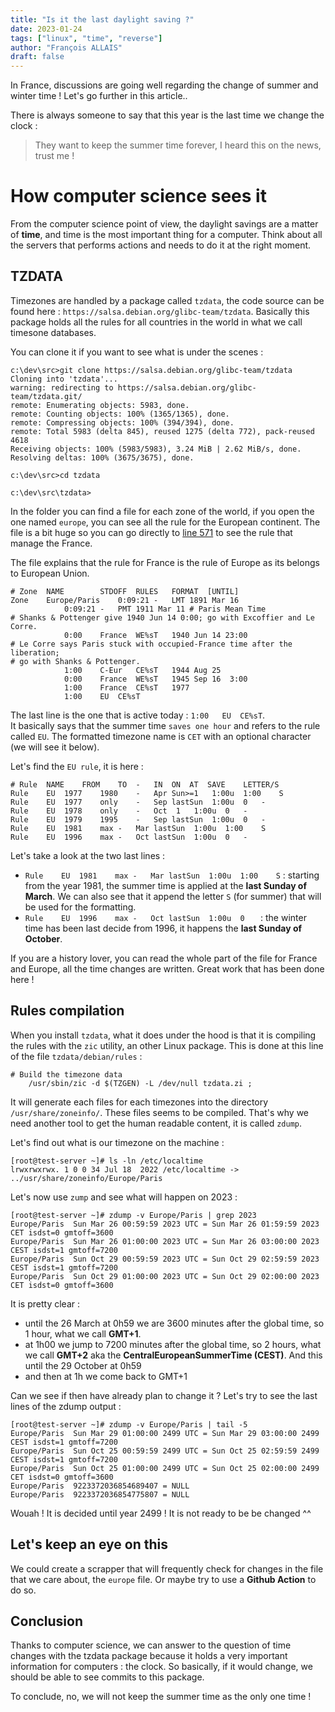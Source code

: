 ```yaml
---
title: "Is it the last daylight saving ?"
date: 2023-01-24
tags: ["linux", "time", "reverse"]
author: "François ALLAIS"
draft: false
---
```


In France, discussions are going well regarding the change of summer and winter time ! Let's go further in this article..
<!--more-->

There is always someone to say that this year is the last time we change the clock :

> They want to keep the summer time forever, I heard this on the news, trust me !

# How computer science sees it

From the computer science point of view, the daylight savings are a matter of **time**, and time is the most important thing for a computer. Think about all the servers that performs actions and needs to do it at the right moment.

## TZDATA

Timezones are handled by a package called `tzdata`, the code source can be found here : `https://salsa.debian.org/glibc-team/tzdata`. Basically this package holds all the rules for all countries in the world in what we call timesone databases.

You can clone it if you want to see what is under the scenes :

```
c:\dev\src>git clone https://salsa.debian.org/glibc-team/tzdata
Cloning into 'tzdata'...
warning: redirecting to https://salsa.debian.org/glibc-team/tzdata.git/
remote: Enumerating objects: 5983, done.
remote: Counting objects: 100% (1365/1365), done.
remote: Compressing objects: 100% (394/394), done.
remote: Total 5983 (delta 845), reused 1275 (delta 772), pack-reused 4618
Receiving objects: 100% (5983/5983), 3.24 MiB | 2.62 MiB/s, done.
Resolving deltas: 100% (3675/3675), done.

c:\dev\src>cd tzdata

c:\dev\src\tzdata>
```

In the folder you can find a file for each zone of the world, if you open the one named `europe`, you can see all the rule for the European continent. The file is a bit huge so you can go directly to [line 571](https://salsa.debian.org/glibc-team/tzdata/-/blob/sid/europe#L571) to see the rule that manage the France.

The file explains that the rule for France is the rule of Europe as its belongs to European Union.

```
# Zone	NAME		STDOFF	RULES	FORMAT	[UNTIL]
Zone	Europe/Paris	0:09:21 -	LMT	1891 Mar 16
			0:09:21	-	PMT	1911 Mar 11 # Paris Mean Time
# Shanks & Pottenger give 1940 Jun 14 0:00; go with Excoffier and Le Corre.
			0:00	France	WE%sT	1940 Jun 14 23:00
# Le Corre says Paris stuck with occupied-France time after the liberation;
# go with Shanks & Pottenger.
			1:00	C-Eur	CE%sT	1944 Aug 25
			0:00	France	WE%sT	1945 Sep 16  3:00
			1:00	France	CE%sT	1977
			1:00	EU	CE%sT
```

The last line is the one that is active today : `1:00	EU	CE%sT`.  
It basically says that the summer time `saves one hour` and refers to the rule called `EU`. The formatted timezone name is `CET` with an optional character (we will see it below).  

Let's find the `EU rule`, it is here :

```
# Rule	NAME	FROM	TO	-	IN	ON	AT	SAVE	LETTER/S
Rule	EU	1977	1980	-	Apr	Sun>=1	 1:00u	1:00	S
Rule	EU	1977	only	-	Sep	lastSun	 1:00u	0	-
Rule	EU	1978	only	-	Oct	 1	 1:00u	0	-
Rule	EU	1979	1995	-	Sep	lastSun	 1:00u	0	-
Rule	EU	1981	max	-	Mar	lastSun	 1:00u	1:00	S
Rule	EU	1996	max	-	Oct	lastSun	 1:00u	0	-
```

Let's take a look at the two last lines :

 - `Rule	EU	1981	max	-	Mar	lastSun	 1:00u	1:00	S` : starting from the year 1981, the summer time is applied at the **last Sunday of March**. We can also see that it append the letter `S` (for summer) that will be used for the formatting.
 - `Rule	EU	1996	max	-	Oct	lastSun	 1:00u	0	` : the winter time has been last decide from 1996, it happens the **last Sunday of October**.

If you are a history lover, you can read the whole part of the file for France and Europe, all the time changes are written. Great work that has been done here !

## Rules compilation

When you install `tzdata`, what it does under the hood is that it is compiling the rules with the `zic` utility, an other Linux package. This is done at this line of the file `tzdata/debian/rules` :

```
# Build the timezone data
	/usr/sbin/zic -d $(TZGEN) -L /dev/null tzdata.zi ;
```

It will generate each files for each timezones into the directory `/usr/share/zoneinfo/`.  These files seems to be compiled. That's why we need another tool to get the human readable content, it is called `zdump`.

Let's find out what is our timezone on the machine : 

```
[root@test-server ~]# ls -ln /etc/localtime
lrwxrwxrwx. 1 0 0 34 Jul 18  2022 /etc/localtime -> ../usr/share/zoneinfo/Europe/Paris
```

Let's now use `zump` and see what will happen on 2023 :

```
[root@test-server ~]# zdump -v Europe/Paris | grep 2023
Europe/Paris  Sun Mar 26 00:59:59 2023 UTC = Sun Mar 26 01:59:59 2023 CET isdst=0 gmtoff=3600
Europe/Paris  Sun Mar 26 01:00:00 2023 UTC = Sun Mar 26 03:00:00 2023 CEST isdst=1 gmtoff=7200
Europe/Paris  Sun Oct 29 00:59:59 2023 UTC = Sun Oct 29 02:59:59 2023 CEST isdst=1 gmtoff=7200
Europe/Paris  Sun Oct 29 01:00:00 2023 UTC = Sun Oct 29 02:00:00 2023 CET isdst=0 gmtoff=3600
```

It is pretty clear :

 - until the 26 March at 0h59 we are 3600 minutes after the global time, so 1 hour, what we call **GMT+1**.
 - at 1h00 we jump to 7200 minutes after the global time, so 2 hours, what we call **GMT+2** aka the **CentralEuropeanSummerTime (CEST)**. And this until the 29 October at 0h59
 - and then at 1h we come back to GMT+1

Can we see if then have already plan to change it ? Let's try to see the last lines of the zdump output :

```
[root@test-server ~]# zdump -v Europe/Paris | tail -5
Europe/Paris  Sun Mar 29 01:00:00 2499 UTC = Sun Mar 29 03:00:00 2499 CEST isdst=1 gmtoff=7200
Europe/Paris  Sun Oct 25 00:59:59 2499 UTC = Sun Oct 25 02:59:59 2499 CEST isdst=1 gmtoff=7200
Europe/Paris  Sun Oct 25 01:00:00 2499 UTC = Sun Oct 25 02:00:00 2499 CET isdst=0 gmtoff=3600
Europe/Paris  9223372036854689407 = NULL
Europe/Paris  9223372036854775807 = NULL
```

Wouah ! It is decided until year 2499 ! It is not ready to be be changed ^^

## Let's keep an eye on this

We could create a scrapper that will frequently check for changes in the file that we care about, the `europe` file. Or maybe try to use a **Github Action** to do so.

## Conclusion

Thanks to computer science, we can answer to the question of time changes with the tzdata package because it holds a very important information for computers : the clock. So basically, if it would change, we should be able to see commits to this package.

To conclude, no, we will not keep the summer time as the only one time !